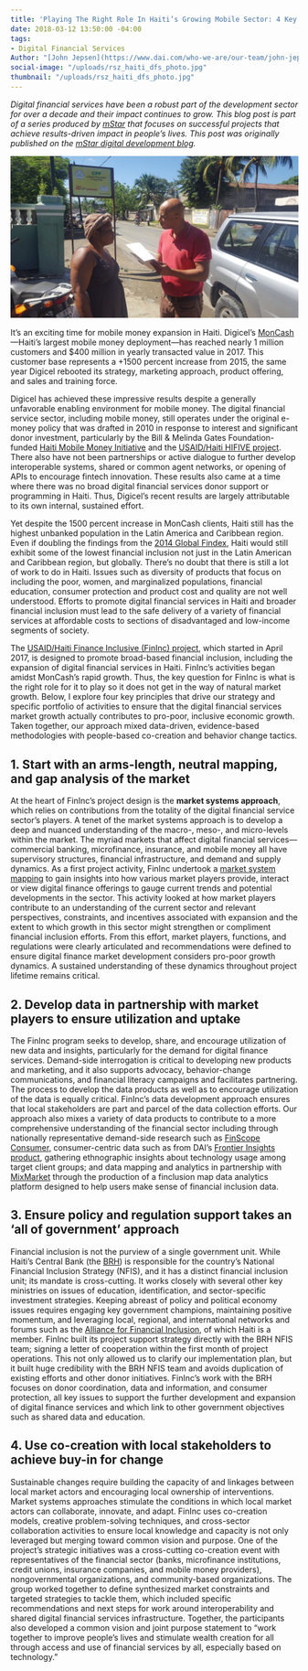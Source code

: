 ```yaml
---
title: 'Playing The Right Role In Haiti’s Growing Mobile Sector: 4 Key Principles'
date: 2018-03-12 13:50:00 -04:00
tags:
- Digital Financial Services
Author: "[John Jepsen](https://www.dai.com/who-we-are/our-team/john-jepsen)"
social-image: "/uploads/rsz_haiti_dfs_photo.jpg"
thumbnail: "/uploads/rsz_haiti_dfs_photo.jpg"
---
```


*Digital financial services have been a robust part of the development sector for over a decade and their impact continues to grow. This blog post is part of a series produced by [mStar](https://mstarproject.wordpress.com/) that focuses on successful projects that achieve results-driven impact in people’s lives. This post was originally published on the [mStar digital development blog](https://mstarproject.wordpress.com/2018/03/12/haitis-growing-mobile-sector/).*

![rsz_haiti_dfs_photo.jpg](/uploads/rsz_haiti_dfs_photo.jpg)

It’s an exciting time for mobile money expansion in Haiti. Digicel’s [MonCash](https://www.youtube.com/watch?v=bDQQFqoHzdo)—Haiti’s largest mobile money deployment—has reached nearly 1 million customers and $400 million in yearly transacted value in 2017. This customer base represents a \+1500 percent increase from 2015, the same year Digicel rebooted its strategy, marketing approach, product offering, and sales and training force.

<!--more-->

Digicel has achieved these impressive results despite a generally unfavorable enabling environment for mobile money. The digital financial service sector, including mobile money, still operates under the original e-money policy that was drafted in 2010 in response to interest and significant donor investment, particularly by the Bill & Melinda Gates Foundation-funded [Haiti Mobile Money Initiative](https://www.gsma.com/mobilefordevelopment/wp-content/uploads/2012/05/Haiti-Mobile-Money.pdf) and the [USAID/Haiti HIFIVE project](https://www.usaid.gov/news-information/fact-sheets/haiti-integrated-financing-value-chain-enterprise-hifive). There also have not been partnerships or active dialogue to further develop interoperable systems, shared or common agent networks, or opening of APIs to encourage fintech innovation. These results also came at a time where there was no broad digital financial services donor support or programming in Haiti. Thus, Digicel’s recent results are largely attributable to its own internal, sustained effort.

Yet despite the 1500 percent increase in MonCash clients, Haiti still has the highest unbanked population in the Latin America and Caribbean region. Even if doubling the findings from the [2014 Global Findex](http://www.worldbank.org/en/programs/globalfindex), Haiti would still exhibit some of the lowest financial inclusion not just in the Latin American and Caribbean region, but globally. There’s no doubt that there is still a lot of work to do in Haiti. Issues such as diversity of products that focus on including the poor, women, and marginalized populations, financial education, consumer protection and product cost and quality are not well understood. Efforts to promote digital financial services in Haiti and broader financial inclusion must lead to the safe delivery of a variety of financial services at affordable costs to sections of disadvantaged and low-income segments of society.

The [USAID/Haiti Finance Inclusive (FinInc) project](https://www.dai.com/our-work/projects/haiti-finance-inclusive-fininc), which started in April 2017, is designed to promote broad-based financial inclusion, including the expansion of digital financial services in Haiti. FinInc’s activities began amidst MonCash’s rapid growth. Thus, the key question for FinInc is what is the right role for it to play so it does not get in the way of natural market growth. Below, I explore four key principles that drive our strategy and specific portfolio of activities to ensure that the digital financial services market growth actually contributes to pro-poor, inclusive economic growth. Taken together, our approach mixed data-driven, evidence-based methodologies with people-based co-creation and behavior change tactics.

## 1. Start with an arms-length, neutral mapping, and gap analysis of the market

At the heart of FinInc’s project design is the **market systems approach**, which relies on contributions from the totality of the digital financial service sector’s players. A tenet of the market systems approach is to develop a deep and nuanced understanding of the macro-, meso-, and micro-levels within the market. The myriad markets that affect digital financial services— commercial banking, microfinance, insurance, and mobile money all have supervisory structures, financial infrastructure, and demand and supply dynamics. As a first project activity, FinInc undertook a [market system mapping](http://konbitayiti.globalinnovationexchange.org/resources/haiti-digital-financial-services-market-system-mapping-report-and-presentation) to gain insights into how various market players provide, interact or view digital finance offerings to gauge current trends and potential developments in the sector. This activity looked at how market players contribute to an understanding of the current sector and relevant perspectives, constraints, and incentives associated with expansion and the extent to which growth in this sector might strengthen or compliment financial inclusion efforts. From this effort, market players, functions, and regulations were clearly articulated and recommendations were defined to ensure digital finance market development considers pro-poor growth dynamics. A sustained understanding of these dynamics throughout project lifetime remains critical.

## 2. Develop data in partnership with market players to ensure utilization and uptake

The FinInc program seeks to develop, share, and encourage utilization of new data and insights, particularly for the demand for digital finance services. Demand-side interrogation is critical to developing new products and marketing, and it also supports advocacy, behavior-change communications, and financial literacy campaigns and facilitates partnering. The process to develop the data products as well as to encourage utilization of the data is equally critical. FinInc’s data development approach ensures that local stakeholders are part and parcel of the data collection efforts. Our approach also mixes a variety of data products to contribute to a more comprehensive understanding of the financial sector including through nationally representative demand-side research such as [FinScope Consumer](http://www.finmark.org.za/finscope/),  consumer-centric data such as from DAI’s [Frontier Insights product](https://static.globalinnovationexchange.org/s3fs-public/asset/document/Frontier%20Insights%20Report%20-%20Mobile%20Money%20in%20Haiti.pdf?B3RKlFpi_o3UadZqASZMGL9NOR9SPHlJ), gathering ethnographic insights about technology usage among target client groups; and data mapping and analytics in partnership with [MixMarket](http://www.themix.org/mixmarket) through the production of a finclusion map data analytics platform designed to help users make sense of financial inclusion data.

## 3. Ensure policy and regulation support takes an ‘all of government’ approach

Financial inclusion is not the purview of a single government unit. While Haiti’s Central Bank (the [BRH](http://www.brh.net/)) is responsible for the country’s National Financial Inclusion Strategy (NFIS), and it has a distinct financial inclusion unit; its mandate is cross-cutting. It works closely with several other key ministries on issues of education, identification, and sector-specific investment strategies. Keeping abreast of policy and political economy issues requires engaging key government champions, maintaining positive momentum, and leveraging local, regional, and international networks and forums such as the [Alliance for Financial Inclusion](https://www.afi-global.org/), of which Haiti is a member. FinInc built its project support strategy directly with the BRH NFIS team; signing a letter of cooperation within the first month of project operations. This not only allowed us to clarify our implementation plan, but it built huge credibility with the BRH NFIS team and avoids duplication of existing efforts and other donor initiatives. FinInc’s work with the BRH focuses on donor coordination, data and information, and consumer protection, all key issues to support the further development and expansion of digital finance services and which link to other government objectives such as shared data and education.

## 4. Use co-creation with local stakeholders to achieve buy-in for change

Sustainable changes require building the capacity of and linkages between local market actors and encouraging local ownership of interventions. Market systems approaches stimulate the conditions in which local market actors can collaborate, innovate, and adapt. FinInc uses co-creation models, creative problem-solving techniques, and cross-sector collaboration activities to ensure local knowledge and capacity is not only leveraged but merging toward common vision and purpose. One of the project’s strategic initiatives was a cross-cutting co-creation event with representatives of the financial sector (banks, microfinance institutions, credit unions, insurance companies, and mobile money providers), nongovernmental organizations, and community-based organizations. 
The group worked together to define synthesized market constraints and targeted strategies to tackle them, which included specific recommendations and next steps for work around interoperability and shared digital financial services infrastructure. Together, the participants also developed a common vision and joint purpose statement to “work together to improve people’s lives and stimulate wealth creation for all through access and use of financial services by all, especially based on technology.”